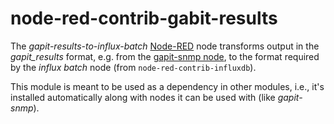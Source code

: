 # node-red-contrib-gabit-results

The *gapit-results-to-influx-batch* 
<a href="http://nodered.org" target="_new">Node-RED</a> node transforms 
output in the *gapit_results* format, e.g. from the 
[gapit-snmp node](https://flows.nodered.org/node/@gapit/node-red-contrib-gabit-snmp), 
to the format required by the *influx batch* node (from 
`node-red-contrib-influxdb`).

This module is meant to be used as a dependency in other modules, i.e., 
it's installed automatically along with nodes it can be used with 
(like *gapit-snmp*).
